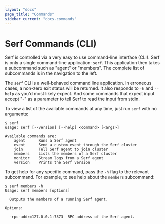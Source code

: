 ```yaml
---
layout: "docs"
page_title: "Commands"
sidebar_current: "docs-commands"
---
```


# Serf Commands (CLI)

Serf is controlled via a very easy to use command-line interface (CLI).
Serf is only a single command-line application: `serf`. This application
then takes a subcommand such as "agent" or "members". The complete list of
subcommands is in the navigation to the left.

The `serf` CLI is a well-behaved command line application. In erroneous
cases, a non-zero exit status will be returned. It also responds to `-h` and `--help`
as you'd most likely expect. And some commands that expect input accept
"-" as a parameter to tell Serf to read the input from stdin.

To view a list of the available commands at any time, just run `serf` with
no arguments:

```
$ serf
usage: serf [--version] [--help] <command> [<args>]

Available commands are:
    agent      Runs a Serf agent
    event      Send a custom event through the Serf cluster
    join       Tell Serf agent to join cluster
    members    Lists the members of a Serf cluster
    monitor    Stream logs from a Serf agent
    version    Prints the Serf version
```

To get help for any specific command, pass the `-h` flag to the relevant
subcommand. For example, to see help about the `members` subcommand:

```
$ serf members -h
Usage: serf members [options]

  Outputs the members of a running Serf agent.

Options:

  -rpc-addr=127.0.0.1:7373  RPC address of the Serf agent.
```
